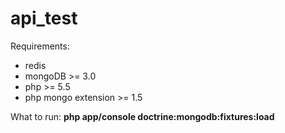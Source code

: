api_test
========

Requirements:
 * redis
 * mongoDB >= 3.0
 * php >= 5.5
 * php mongo extension >= 1.5

What to run:
    **php app/console doctrine:mongodb:fixtures:load**
